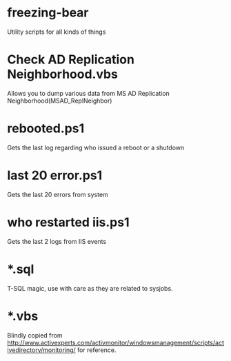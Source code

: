 freezing-bear
=============

Utility scripts for all kinds of things

Check AD Replication Neighborhood.vbs
=====================================
Allows you to dump various data from MS AD Replication Neighborhood(MSAD_ReplNeighbor)


rebooted.ps1
============
Gets the last log regarding who issued a reboot or a shutdown

last 20 error.ps1
=================
Gets the last 20 errors from system

who restarted iis.ps1
=====================
Gets the last 2 logs from IIS events

*.sql
=====
T-SQL magic, use with care as they are related to sysjobs.

*.vbs
=====
Blindly copied from http://www.activexperts.com/activmonitor/windowsmanagement/scripts/activedirectory/monitoring/ for reference.